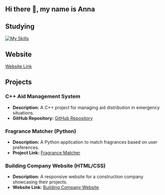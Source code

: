 ## Hi there 👋, my name is Anna

<!--
**asychikova/asychikova** is a ✨ _special_ ✨ repository because its `README.md` (this file) appears on your GitHub profile.

Here are some ideas to get you started:

- 🔭 I’m currently working on ...
- 🌱 I’m currently learning ...
- 👯 I’m looking to collaborate on ...
- 🤔 I’m looking for help with ...
- 💬 Ask me about ...
- 📫 How to reach me: ...
- 😄 Pronouns: ...
- ⚡ Fun fact: ...
-->

## Studying

[![My Skills](https://skillicons.dev/icons?i=cpp,java,py,js,html,css&theme=light)](https://skillicons.dev)

## Website
[Website Link](https://sychikova1.netlify.app/)

## Projects

### C++ Aid Management System
- **Description:** A C++ project for managing aid distribution in emergency situations.
- **GitHub Repository:** [GitHub Repository](https://github.com/asychikova/OOP_part2/tree/main/PROJECT)

### Fragrance Matcher (Python)
- **Description:** A Python application to match fragrances based on user preferences.
- **Project Link:** [Fragrance Matcher](https://fragmatcher.vercel.app/)

### Building Company Website (HTML/CSS)
- **Description:** A responsive website for a construction company showcasing their projects.
- **Website Link:** [Building Company Website](https://walser.netlify.app/)




